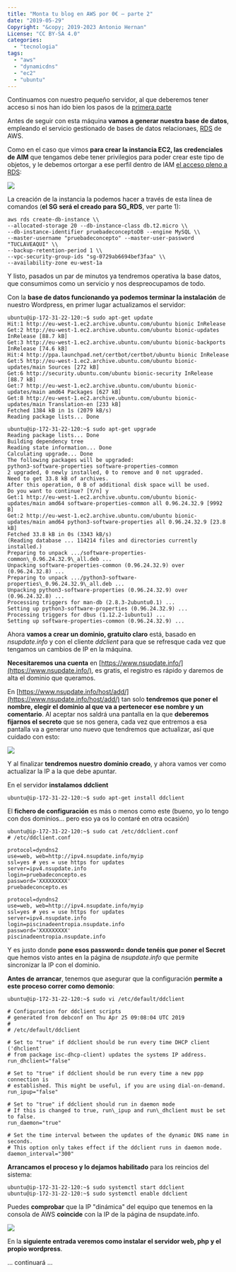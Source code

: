 ```yaml
---
title: "Monta tu blog en AWS por 0€ – parte 2"
date: "2019-05-29"
Copyright: "&copy; 2019-2023 Antonio Hernan"
License: "CC BY-SA 4.0"
categories: 
  - "tecnologia"
tags: 
  - "aws"
  - "dynamicdns"
  - "ec2"
  - "ubuntu"
---
```


Continuamos con nuestro pequeño servidor, al que deberemos tener acceso si nos han ido bien los pasos de la [primera parte](tec_blogawsparte1.md)

Antes de seguir con esta máquina **vamos a generar nuestra base de datos**, empleando el servicio gestionado de bases de datos relacionaes, [RDS](https://aws.amazon.com/es/rds/) de AWS.

Como en el caso que vimos **para crear la instancia EC2, las credenciales de AIM** que tengamos debe tener privilegios para poder crear este tipo de objetos, y le debemos ortorgar a ese perfil dentro de IAM [el acceso pleno a RDS](https://aws.amazon.com/es/rds/):

![](images/Selección_454.png)

La creación de la instancia la podemos hacer a través de esta línea de comandos (**el SG será el creado para SG\_RDS**, ver parte 1):
```
aws rds create-db-instance \\
--allocated-storage 20 --db-instance-class db.t2.micro \\
--db-instance-identifier pruebadeconceptoDB --engine MySQL \\
--master-username "pruebadeconcepto" --master-user-password "TUCLAVEAQUI" \\
--backup-retention-period 1 \\
--vpc-security-group-ids "sg-0729ab6694bef3faa" \\
--availability-zone eu-west-1a
```
Y listo, pasados un par de minutos ya tendremos operativa la base datos, que consumimos como un servicio y nos despreocupamos de todo.

Con la **base de datos funcionando ya podemos terminar la instalación** de nuestro Wordpress, en primer lugar actualizamos el servidor:
```
ubuntu@ip-172-31-22-120:~$ sudo apt-get update
Hit:1 http://eu-west-1.ec2.archive.ubuntu.com/ubuntu bionic InRelease
Get:2 http://eu-west-1.ec2.archive.ubuntu.com/ubuntu bionic-updates InRelease [88.7 kB]
Get:3 http://eu-west-1.ec2.archive.ubuntu.com/ubuntu bionic-backports InRelease [74.6 kB]
Hit:4 http://ppa.launchpad.net/certbot/certbot/ubuntu bionic InRelease
Get:5 http://eu-west-1.ec2.archive.ubuntu.com/ubuntu bionic-updates/main Sources [272 kB]
Get:6 http://security.ubuntu.com/ubuntu bionic-security InRelease [88.7 kB]
Get:7 http://eu-west-1.ec2.archive.ubuntu.com/ubuntu bionic-updates/main amd64 Packages [627 kB]
Get:8 http://eu-west-1.ec2.archive.ubuntu.com/ubuntu bionic-updates/main Translation-en [233 kB]
Fetched 1384 kB in 1s (2079 kB/s)
Reading package lists... Done

ubuntu@ip-172-31-22-120:~$ sudo apt-get upgrade
Reading package lists... Done
Building dependency tree
Reading state information... Done
Calculating upgrade... Done
The following packages will be upgraded:
python3-software-properties software-properties-common
2 upgraded, 0 newly installed, 0 to remove and 0 not upgraded.
Need to get 33.8 kB of archives.
After this operation, 0 B of additional disk space will be used.
Do you want to continue? [Y/n] y
Get:1 http://eu-west-1.ec2.archive.ubuntu.com/ubuntu bionic-updates/main amd64 software-properties-common all 0.96.24.32.9 [9992 B]
Get:2 http://eu-west-1.ec2.archive.ubuntu.com/ubuntu bionic-updates/main amd64 python3-software-properties all 0.96.24.32.9 [23.8 kB]
Fetched 33.8 kB in 0s (3343 kB/s)
(Reading database ... 114214 files and directories currently installed.)
Preparing to unpack .../software-properties-common\_0.96.24.32.9\_all.deb ...
Unpacking software-properties-common (0.96.24.32.9) over (0.96.24.32.8) ...
Preparing to unpack .../python3-software-properties\_0.96.24.32.9\_all.deb ...
Unpacking python3-software-properties (0.96.24.32.9) over (0.96.24.32.8) ...
Processing triggers for man-db (2.8.3-2ubuntu0.1) ...
Setting up python3-software-properties (0.96.24.32.9) ...
Processing triggers for dbus (1.12.2-1ubuntu1) ...
Setting up software-properties-common (0.96.24.32.9) ...
```
Ahora **vamos a crear un dominio, gratuito claro** está, basado en _nsupdate.info_ y con el cliente _ddclient_ para que se refresque cada vez que tengamos un cambios de IP en la máquina.

**Necesitaremos una cuenta** en [https://www.nsupdate.info/](https://www.nsupdate.info/), es gratis, el registro es rápido y daremos de alta el dominio que queramos.

En [https://www.nsupdate.info/host/add/](https://www.nsupdate.info/host/add/) tan solo **tendremos que poner el nombre, elegir el dominio al que va a pertenecer ese nombre y un comentario**. Al aceptar nos saldrá una pantalla en la que **deberemos fijarnos el secreto** que se nos genera, cada vez que entremos a esa pantalla va a generar uno nuevo que tendremos que actualizar, así que cuidado con esto:

![](images/Selección_455-300x149.png)

Y al finalizar **tendremos nuestro dominio creado**, y ahora vamos ver como actualizar la IP a la que debe apuntar.

En el servidor **instalamos ddclient**
```
ubuntu@ip-172-31-22-120:~$ sudo apt-get install ddclient
```
El **fichero de configuración** es más o menos como este (bueno, yo lo tengo con dos dominios... pero eso ya os lo contaré en otra ocasión)
```
ubuntu@ip-172-31-22-120:~$ sudo cat /etc/ddclient.conf
# /etc/ddclient.conf

protocol=dyndns2
use=web, web=http://ipv4.nsupdate.info/myip
ssl=yes # yes = use https for updates
server=ipv4.nsupdate.info
login=pruebadeconcepto.es
password='XXXXXXXXX'
pruebadeconcepto.es

protocol=dyndns2
use=web, web=http://ipv4.nsupdate.info/myip
ssl=yes # yes = use https for updates
server=ipv4.nsupdate.info
login=piscinadeentropia.nsupdate.info
password='XXXXXXXXX'
piscinadeentropia.nsupdate.info
```
Y es justo donde **pone esos password= donde tenéis que poner el Secret** que hemos visto antes en la página de _nsupdate.info_ que permite sincronizar la IP con el dominio.

**Antes de arrancar**, tenemos que asegurar que la configuración **permite a este proceso correr como demonio**:
```
ubuntu@ip-172-31-22-120:~$ sudo vi /etc/default/ddclient

# Configuration for ddclient scripts
# generated from debconf on Thu Apr 25 09:08:04 UTC 2019
#
# /etc/default/ddclient

# Set to "true" if ddclient should be run every time DHCP client ('dhclient'
# from package isc-dhcp-client) updates the systems IP address.
run_dhclient="false"

# Set to "true" if ddclient should be run every time a new ppp connection is
# established. This might be useful, if you are using dial-on-demand.
run_ipup="false"

# Set to "true" if ddclient should run in daemon mode
# If this is changed to true, run\_ipup and run\_dhclient must be set to false.
run_daemon="true"

# Set the time interval between the updates of the dynamic DNS name in seconds.
# This option only takes effect if the ddclient runs in daemon mode.
daemon_interval="300"
```
**Arrancamos el proceso y lo dejamos habilitado** para los reincios del sistema:
```
ubuntu@ip-172-31-22-120:~$ sudo systemctl start ddclient
ubuntu@ip-172-31-22-120:~$ sudo systemctl enable ddclient
```
Puedes **comprobar** que la IP "dinámica" del equipo que tenemos en la consola de AWS **coincide** con la IP de la página de nsupdate.info.

![](images/Selección_456.png)

En la **siguiente entrada veremos como instalar el servidor web, php y el propio wordpress**.

... continuará ...
